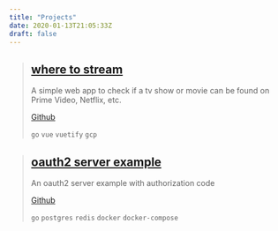 ```yaml
---
title: "Projects"
date: 2020-01-13T21:05:33Z
draft: false
---
```


> ## [where to stream](https://wheretostream.abdulmuhsin.dev) 
> A simple web app to check if a tv show or movie can be found on Prime Video, Netflix, etc.
>
> [Github](https://github.com/abdulmuhsinGH/where_to_stream)
> 
> `go` `vue` `vuetify` `gcp`

> ## [oauth2 server example](https://github.com/abdulmuhsinGH/oauth2_server_golang_example) 
> An oauth2 server example with authorization code
>
> [Github](https://github.com/abdulmuhsinGH/oauth2_server_golang_example)
> 
> `go` `postgres` `redis` `docker` `docker-compose`